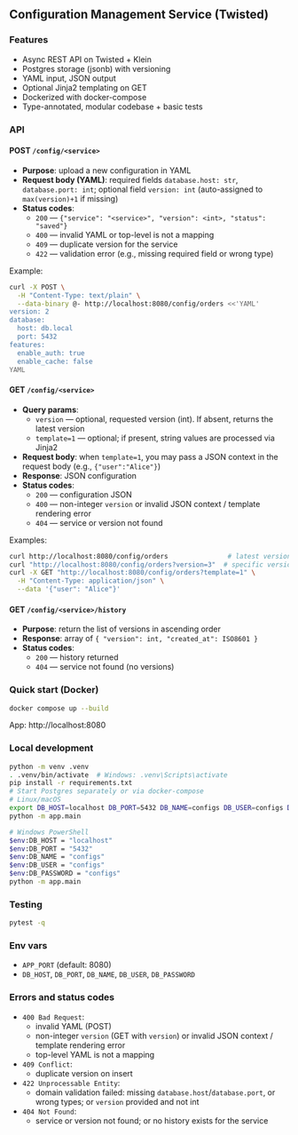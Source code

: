 ## Configuration Management Service (Twisted)

### Features
- Async REST API on Twisted + Klein
- Postgres storage (jsonb) with versioning
- YAML input, JSON output
- Optional Jinja2 templating on GET
- Dockerized with docker-compose
- Type-annotated, modular codebase + basic tests

### API

#### POST `/config/<service>`
- **Purpose**: upload a new configuration in YAML
- **Request body (YAML)**: required fields `database.host: str`, `database.port: int`; optional field `version: int` (auto-assigned to `max(version)+1` if missing)
- **Status codes**:
  - `200` — `{"service": "<service>", "version": <int>, "status": "saved"}`
  - `400` — invalid YAML or top-level is not a mapping
  - `409` — duplicate version for the service
  - `422` — validation error (e.g., missing required field or wrong type)

Example:
```bash
curl -X POST \
  -H "Content-Type: text/plain" \
  --data-binary @- http://localhost:8080/config/orders <<'YAML'
version: 2
database:
  host: db.local
  port: 5432
features:
  enable_auth: true
  enable_cache: false
YAML
```

#### GET `/config/<service>`
- **Query params**:
  - `version` — optional, requested version (int). If absent, returns the latest version
  - `template=1` — optional; if present, string values are processed via Jinja2
- **Request body**: when `template=1`, you may pass a JSON context in the request body (e.g., `{"user":"Alice"}`)
- **Response**: JSON configuration
- **Status codes**:
  - `200` — configuration JSON
  - `400` — non-integer `version` or invalid JSON context / template rendering error
  - `404` — service or version not found

Examples:
```bash
curl http://localhost:8080/config/orders               # latest version
curl "http://localhost:8080/config/orders?version=3"  # specific version
curl -X GET "http://localhost:8080/config/orders?template=1" \
  -H "Content-Type: application/json" \
  --data '{"user": "Alice"}'
```

#### GET `/config/<service>/history`
- **Purpose**: return the list of versions in ascending order
- **Response**: array of `{ "version": int, "created_at": ISO8601 }`
- **Status codes**:
  - `200` — history returned
  - `404` — service not found (no versions)

### Quick start (Docker)
```bash
docker compose up --build
```
App: http://localhost:8080

### Local development
```bash
python -m venv .venv
. .venv/bin/activate  # Windows: .venv\Scripts\activate
pip install -r requirements.txt
# Start Postgres separately or via docker-compose
# Linux/macOS
export DB_HOST=localhost DB_PORT=5432 DB_NAME=configs DB_USER=configs DB_PASSWORD=configs
python -m app.main

# Windows PowerShell
$env:DB_HOST = "localhost"
$env:DB_PORT = "5432"
$env:DB_NAME = "configs"
$env:DB_USER = "configs"
$env:DB_PASSWORD = "configs"
python -m app.main
```

### Testing
```bash
pytest -q
```

### Env vars
- `APP_PORT` (default: 8080)
- `DB_HOST`, `DB_PORT`, `DB_NAME`, `DB_USER`, `DB_PASSWORD`

### Errors and status codes
- `400 Bad Request`:
  - invalid YAML (POST)
  - non-integer `version` (GET with `version`) or invalid JSON context / template rendering error
  - top-level YAML is not a mapping
- `409 Conflict`:
  - duplicate version on insert
- `422 Unprocessable Entity`:
  - domain validation failed: missing `database.host`/`database.port`, or wrong types; or `version` provided and not int
- `404 Not Found`:
  - service or version not found; or no history exists for the service
